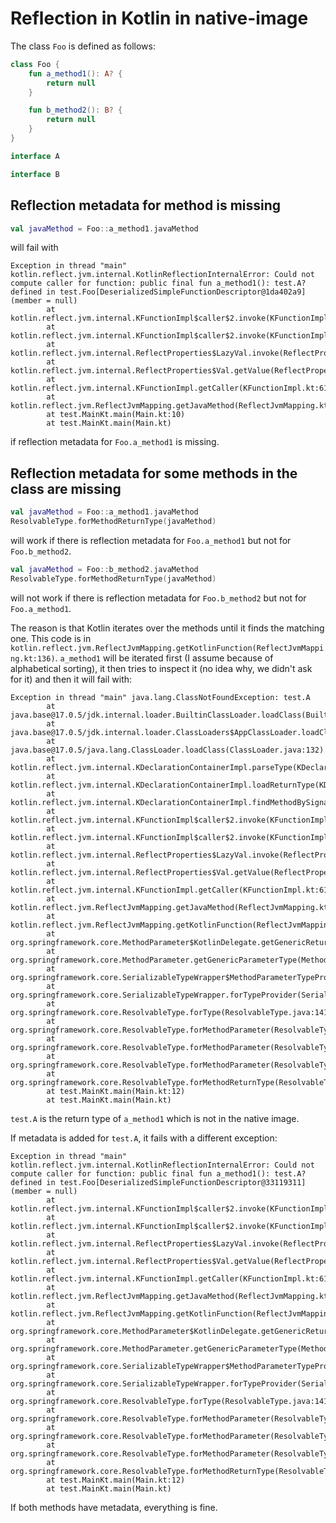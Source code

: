# Reflection in Kotlin in native-image

The class `Foo` is defined as follows:

```kotlin
class Foo {
    fun a_method1(): A? {
        return null
    }

    fun b_method2(): B? {
        return null
    }
}

interface A

interface B
```

## Reflection metadata for method is missing

```kotlin
val javaMethod = Foo::a_method1.javaMethod
```

will fail with

```
Exception in thread "main" kotlin.reflect.jvm.internal.KotlinReflectionInternalError: Could not compute caller for function: public final fun a_method1(): test.A? defined in test.Foo[DeserializedSimpleFunctionDescriptor@1da402a9] (member = null)
        at kotlin.reflect.jvm.internal.KFunctionImpl$caller$2.invoke(KFunctionImpl.kt:88)
        at kotlin.reflect.jvm.internal.KFunctionImpl$caller$2.invoke(KFunctionImpl.kt:61)
        at kotlin.reflect.jvm.internal.ReflectProperties$LazyVal.invoke(ReflectProperties.java:63)
        at kotlin.reflect.jvm.internal.ReflectProperties$Val.getValue(ReflectProperties.java:32)
        at kotlin.reflect.jvm.internal.KFunctionImpl.getCaller(KFunctionImpl.kt:61)
        at kotlin.reflect.jvm.ReflectJvmMapping.getJavaMethod(ReflectJvmMapping.kt:63)
        at test.MainKt.main(Main.kt:10)
        at test.MainKt.main(Main.kt)
```

if reflection metadata for `Foo.a_method1` is missing.

## Reflection metadata for some methods in the class are missing

```kotlin
val javaMethod = Foo::a_method1.javaMethod
ResolvableType.forMethodReturnType(javaMethod)
```

will work if there is reflection metadata for `Foo.a_method1` but not for `Foo.b_method2`.

```kotlin
val javaMethod = Foo::b_method2.javaMethod
ResolvableType.forMethodReturnType(javaMethod)
```

will not work if there is reflection metadata for `Foo.b_method2` but not for `Foo.a_method1`.

The reason is that Kotlin iterates over the methods until it finds the matching one.
This code is in `kotlin.reflect.jvm.ReflectJvmMapping.getKotlinFunction(ReflectJvmMapping.kt:136)`.
`a_method1` will be iterated first (I assume because of alphabetical sorting), it then tries to inspect it (no idea why,
we didn't ask for it) and then it will fail with:

```
Exception in thread "main" java.lang.ClassNotFoundException: test.A
        at java.base@17.0.5/jdk.internal.loader.BuiltinClassLoader.loadClass(BuiltinClassLoader.java:52)
        at java.base@17.0.5/jdk.internal.loader.ClassLoaders$AppClassLoader.loadClass(ClassLoaders.java:188)
        at java.base@17.0.5/java.lang.ClassLoader.loadClass(ClassLoader.java:132)
        at kotlin.reflect.jvm.internal.KDeclarationContainerImpl.parseType(KDeclarationContainerImpl.kt:273)
        at kotlin.reflect.jvm.internal.KDeclarationContainerImpl.loadReturnType(KDeclarationContainerImpl.kt:288)
        at kotlin.reflect.jvm.internal.KDeclarationContainerImpl.findMethodBySignature(KDeclarationContainerImpl.kt:198)
        at kotlin.reflect.jvm.internal.KFunctionImpl$caller$2.invoke(KFunctionImpl.kt:68)
        at kotlin.reflect.jvm.internal.KFunctionImpl$caller$2.invoke(KFunctionImpl.kt:61)
        at kotlin.reflect.jvm.internal.ReflectProperties$LazyVal.invoke(ReflectProperties.java:63)
        at kotlin.reflect.jvm.internal.ReflectProperties$Val.getValue(ReflectProperties.java:32)
        at kotlin.reflect.jvm.internal.KFunctionImpl.getCaller(KFunctionImpl.kt:61)
        at kotlin.reflect.jvm.ReflectJvmMapping.getJavaMethod(ReflectJvmMapping.kt:63)
        at kotlin.reflect.jvm.ReflectJvmMapping.getKotlinFunction(ReflectJvmMapping.kt:136)
        at org.springframework.core.MethodParameter$KotlinDelegate.getGenericReturnType(MethodParameter.java:914)
        at org.springframework.core.MethodParameter.getGenericParameterType(MethodParameter.java:510)
        at org.springframework.core.SerializableTypeWrapper$MethodParameterTypeProvider.getType(SerializableTypeWrapper.java:291)
        at org.springframework.core.SerializableTypeWrapper.forTypeProvider(SerializableTypeWrapper.java:107)
        at org.springframework.core.ResolvableType.forType(ResolvableType.java:1413)
        at org.springframework.core.ResolvableType.forMethodParameter(ResolvableType.java:1334)
        at org.springframework.core.ResolvableType.forMethodParameter(ResolvableType.java:1316)
        at org.springframework.core.ResolvableType.forMethodParameter(ResolvableType.java:1283)
        at org.springframework.core.ResolvableType.forMethodReturnType(ResolvableType.java:1228)
        at test.MainKt.main(Main.kt:12)
        at test.MainKt.main(Main.kt)
```

`test.A` is the return type of `a_method1` which is not in the native image.

If metadata is added for `test.A`, it fails with a different exception:

```
Exception in thread "main" kotlin.reflect.jvm.internal.KotlinReflectionInternalError: Could not compute caller for function: public final fun a_method1(): test.A? defined in test.Foo[DeserializedSimpleFunctionDescriptor@33119311] (member = null)
        at kotlin.reflect.jvm.internal.KFunctionImpl$caller$2.invoke(KFunctionImpl.kt:88)
        at kotlin.reflect.jvm.internal.KFunctionImpl$caller$2.invoke(KFunctionImpl.kt:61)
        at kotlin.reflect.jvm.internal.ReflectProperties$LazyVal.invoke(ReflectProperties.java:63)
        at kotlin.reflect.jvm.internal.ReflectProperties$Val.getValue(ReflectProperties.java:32)
        at kotlin.reflect.jvm.internal.KFunctionImpl.getCaller(KFunctionImpl.kt:61)
        at kotlin.reflect.jvm.ReflectJvmMapping.getJavaMethod(ReflectJvmMapping.kt:63)
        at kotlin.reflect.jvm.ReflectJvmMapping.getKotlinFunction(ReflectJvmMapping.kt:136)
        at org.springframework.core.MethodParameter$KotlinDelegate.getGenericReturnType(MethodParameter.java:914)
        at org.springframework.core.MethodParameter.getGenericParameterType(MethodParameter.java:510)
        at org.springframework.core.SerializableTypeWrapper$MethodParameterTypeProvider.getType(SerializableTypeWrapper.java:291)
        at org.springframework.core.SerializableTypeWrapper.forTypeProvider(SerializableTypeWrapper.java:107)
        at org.springframework.core.ResolvableType.forType(ResolvableType.java:1413)
        at org.springframework.core.ResolvableType.forMethodParameter(ResolvableType.java:1334)
        at org.springframework.core.ResolvableType.forMethodParameter(ResolvableType.java:1316)
        at org.springframework.core.ResolvableType.forMethodParameter(ResolvableType.java:1283)
        at org.springframework.core.ResolvableType.forMethodReturnType(ResolvableType.java:1228)
        at test.MainKt.main(Main.kt:12)
        at test.MainKt.main(Main.kt)
```

If both methods have metadata, everything is fine.
